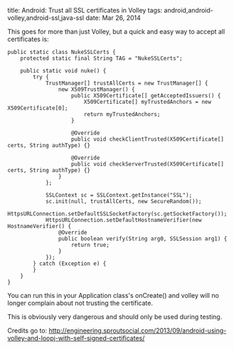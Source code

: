 title: Android: Trust all SSL certificates in Volley
tags: android,android-volley,android-ssl,java-ssl
date: Mar 26, 2014

This goes for more than just Volley, but a quick and easy way to accept all certificates is:

    public static class NukeSSLCerts {
        protected static final String TAG = "NukeSSLCerts";
     
        public static void nuke() {
            try {
                TrustManager[] trustAllCerts = new TrustManager[] { 
                    new X509TrustManager() {
                        public X509Certificate[] getAcceptedIssuers() {
                            X509Certificate[] myTrustedAnchors = new X509Certificate[0];  
                            return myTrustedAnchors;
                        }
            					
                        @Override
                        public void checkClientTrusted(X509Certificate[] certs, String authType) {}
            		  
                        @Override
                        public void checkServerTrusted(X509Certificate[] certs, String authType) {}
                    }
                };
    			
                SSLContext sc = SSLContext.getInstance("SSL");
                sc.init(null, trustAllCerts, new SecureRandom());
                HttpsURLConnection.setDefaultSSLSocketFactory(sc.getSocketFactory());
                HttpsURLConnection.setDefaultHostnameVerifier(new HostnameVerifier() {
                    @Override
                    public boolean verify(String arg0, SSLSession arg1) {
                        return true;
                    }
                });
            } catch (Exception e) { 
            }
        }
    }    
    
You can run this in your Application class's onCreate() and volley will no longer complain about not trusting the certificate.

This is obviously very dangerous and should only be used during testing.

Credits go to: http://engineering.sproutsocial.com/2013/09/android-using-volley-and-loopj-with-self-signed-certificates/
